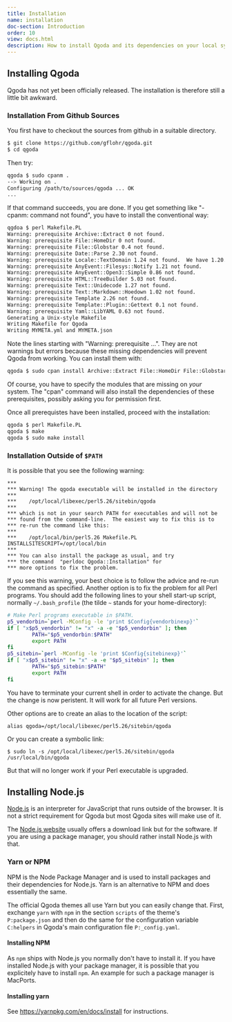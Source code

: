 ```yaml
---
title: Installation
name: installation
doc-section: Introduction
order: 10
view: docs.html
description: How to install Qgoda and its dependencies on your local system
---
```

## Installing Qgoda

Qgoda has not yet been officially released.  The installation is therefore still a little bit awkward.

<!--TOC-->

### Installation From Github Sources

You first have to checkout the sources from github in a suitable directory.

```bash
$ git clone https://github.com/gflohr/qgoda.git
$ cd qgoda
```

Then try:

```bash
qgoda $ sudo cpanm .
--> Working on .
Configuring /path/to/sources/qgoda ... OK
...
```

If that command succeeds, you are done.  If you get something like "-cpanm: command not found", you have to install the conventional way:

```bash
qgdoa $ perl Makefile.PL
Warning: prerequisite Archive::Extract 0 not found.
Warning: prerequisite File::HomeDir 0 not found.
Warning: prerequisite File::Globstar 0.4 not found.
Warning: prerequisite Date::Parse 2.30 not found.
Warning: prerequisite Locale::TextDomain 1.24 not found.  We have 1.20.
Warning: prerequisite AnyEvent::Filesys::Notify 1.21 not found.
Warning: prerequisite AnyEvent::Open3::Simple 0.86 not found.
Warning: prerequisite HTML::TreeBuilder 5.03 not found.
Warning: prerequisite Text::Unidecode 1.27 not found.
Warning: prerequisite Text::Markdown::Hoedown 1.02 not found.
Warning: prerequisite Template 2.26 not found.
Warning: prerequisite Template::Plugin::Gettext 0.1 not found.
Warning: prerequisite Yaml::LibYAML 0.63 not found.
Generating a Unix-style Makefile
Writing Makefile for Qgoda
Writing MYMETA.yml and MYMETA.json
```

Note the lines starting with "Warning: prerequisite ...".  They are not warnings but errors because these missing dependencies will prevent Qgoda from working.  You can install them with:

```bash
qgoda $ sudo cpan install Archive::Extract File::HomeDir File::Globstar
```

Of course, you have to specify the modules that are missing on *your* system.
The "cpan" command will also install the dependencies of these prerequisites, possibly asking you for permission first.

Once all prerequistes have been installed, proceed with the installation:

```bash
qgoda $ perl Makefile.PL
qgoda $ make
qgoda $ sudo make install
```

### Installation Outside of `$PATH`

It is possible that you see the following warning:

```core
***
*** Warning! The qgoda executable will be installed in the directory
***
***    /opt/local/libexec/perl5.26/sitebin/qgoda
***
*** which is not in your search PATH for executables and will not be
*** found from the command-line.  The easiest way to fix this is to
*** re-run the command like this:
***
***    /opt/local/bin/perl5.26 Makefile.PL  INSTALLSITESCRIPT=/opt/local/bin
***
*** You can also install the package as usual, and try
*** the command  "perldoc Qgoda::Installation" for
*** more options to fix the problem.
```

If you see this warning, your best choice is to follow the advice and re-run the command as specified.  Another option is to fix the problem for all Perl programs.  You should add the following lines to your shell start-up script, normally `~/.bash_profile` (the tilde `~` stands for your home-directory):

```bash
# Make Perl programs executable in $PATH.
p5_vendorbin=`perl -MConfig -le 'print $Config{vendorbinexp}'`
if [ "x$p5_vendorbin" != "x" -a -e "$p5_vendorbin" ]; then
        PATH="$p5_vendorbin:$PATH"
        export PATH
fi
p5_sitebin=`perl -MConfig -le 'print $Config{sitebinexp}'`
if [ "x$p5_sitebin" != "x" -a -e "$p5_sitebin" ]; then
        PATH="$p5_sitebin:$PATH"
        export PATH
fi
```

You have to terminate your current shell in order to activate the change.
But the change is now peristent.  It will work for all future Perl versions.

Other options are to create an alias to the location of the script:

```core
alias qgoda=/opt/local/libexec/perl5.26/sitebin/qgoda
```

Or you can create a symbolic link:

```core
$ sudo ln -s /opt/local/libexec/perl5.26/sitebin/qgoda /usr/local/bin/qgoda
```

But that will no longer work if your Perl executable is upgraded.

## Installing Node.js

[Node.js](https://nodejs.org/en/) is an interpreter for JavaScript that runs outside of the browser.  It is not a strict requirement for Qgoda but most Qgoda sites will make use of it.

The [Node.js website](https://nodejs.org/en/) usually offers a download link but for the software.  If you are using a package manager, you should rather install Node.js with that.

### Yarn or NPM

NPM is the Node Package Manager and is used to install packages and their dependencies for Node.js.  Yarn is an alternative to NPM and does essentially the same.

The official Qgoda themes all use Yarn but you can easily change that.  First, exchange `yarn` with `npm` in the section `scripts` of the theme's `P:package.json` and then do the same for the configuration variable `C:helpers` in Qgoda's main configuration file `P:_config.yaml`.

#### Installing NPM

As `npm` ships with Node.js you normally don't have to install it.  If you have installed Node.js with your package manager, it is possible that you explicitely have to install `npm`.  An example for such a package manager is MacPorts.

#### Installing yarn

See https://yarnpkg.com/en/docs/install for instructions.
